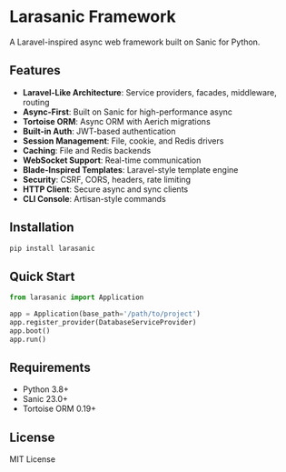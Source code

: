 # Larasanic Framework

A Laravel-inspired async web framework built on Sanic for Python.

## Features

- **Laravel-Like Architecture**: Service providers, facades, middleware, routing
- **Async-First**: Built on Sanic for high-performance async
- **Tortoise ORM**: Async ORM with Aerich migrations
- **Built-in Auth**: JWT-based authentication
- **Session Management**: File, cookie, and Redis drivers
- **Caching**: File and Redis backends
- **WebSocket Support**: Real-time communication
- **Blade-Inspired Templates**: Laravel-style template engine
- **Security**: CSRF, CORS, headers, rate limiting
- **HTTP Client**: Secure async and sync clients
- **CLI Console**: Artisan-style commands

## Installation

```bash
pip install larasanic
```

## Quick Start

```python
from larasanic import Application

app = Application(base_path='/path/to/project')
app.register_provider(DatabaseServiceProvider)
app.boot()
app.run()
```

## Requirements

- Python 3.8+
- Sanic 23.0+
- Tortoise ORM 0.19+

## License

MIT License

